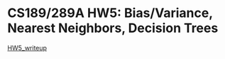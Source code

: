 # CS189/289A HW5: Bias/Variance, Nearest Neighbors, Decision Trees

[HW5_writeup](https://chain-scraper-d1e.notion.site/HW5-e70053cc77364ccd84637dc6b7fc3cff?pvs=4)
